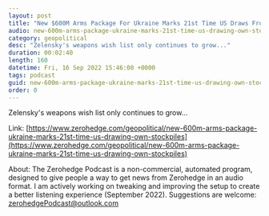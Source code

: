 ```yaml
---
layout: post
title: "New $600M Arms Package For Ukraine Marks 21st Time US Draws From Own Stockpiles"
audio: new-600m-arms-package-ukraine-marks-21st-time-us-drawing-own-stockpiles-0
category: geopolitical
desc: "Zelensky's weapons wish list only continues to grow..."
duration: 00:02:40
length: 160
datetime: Fri, 16 Sep 2022 15:46:00 +0000
tags: podcast
guid: new-600m-arms-package-ukraine-marks-21st-time-us-drawing-own-stockpiles-0
order: 0
---
```

Zelensky's weapons wish list only continues to grow...

Link: [https://www.zerohedge.com/geopolitical/new-600m-arms-package-ukraine-marks-21st-time-us-drawing-own-stockpiles](https://www.zerohedge.com/geopolitical/new-600m-arms-package-ukraine-marks-21st-time-us-drawing-own-stockpiles)

About: The Zerohedge Podcast is a non-commercial, automated program, designed to give people a way to get news from Zerohedge in an audio format.  I am actively working on tweaking and improving the setup to create a better listening experience (September 2022).  Suggestions are welcome: [zerohedgePodcast@outlook.com](mailto:zerohedgePodcast@outlook.com)